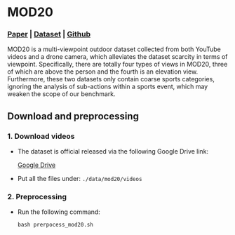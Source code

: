 # MOD20

### [Paper](https://arxiv.org/pdf/2110.04119v1.pdf) | [Dataset](https://asankagp.github.io/mod20/) | [Github](https://github.com/asankagp/mod20)

MOD20 is a multi-viewpoint outdoor dataset collected from both YouTube videos and a drone camera, which alleviates the dataset scarcity in terms of viewpoint. Specifically, there are totally four types of views in MOD20, three of which are above the person and the fourth is an elevation view. Furthermore, these two datasets only contain coarse sports categories, ignoring the analysis of sub-actions within a sports event, which may weaken the scope of our benchmark.

## Download and preprocessing

### 1. Download videos

- The dataset is official released via the following Google Drive link:

    [Google Drive](https://drive.google.com/file/d/1pqGgUB_Sy1TBlBxB_joT6aoX77ed7cdx/view)


- Put all the files under:  `./data/mod20/videos`

### 2. Preprocessing

- Run the following command: 
    ```
    bash prerpocess_mod20.sh
    ```
